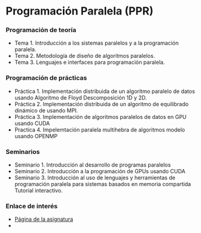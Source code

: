 # Programación Paralela (PPR)

### Programación de teoría

- Tema 1. Introducción a los sistemas paralelos y a la programación paralela.
- Tema 2. Metodología de diseño de algoritmos paralelos.
- Tema 3. Lenguajes e interfaces para programación paralela.

### Programación de prácticas

- Práctica 1. Implementación distribuida de un algoritmo paralelo de datos usando Algoritmo de Floyd Descomposición 1D y 2D. 
- Práctica 2. Implementación distribuida de un algoritmo de equilibrado dinámico de usando MPI.
- Práctica 3. Implementación de algoritmos paralelos de datos en GPU usando CUDA 
- Practica 4. Impelemtación paralela multihebra de algoritmos modelo usando OPENMP


### Seminarios 

- Seminario 1. Introducción al desarrollo de programas paralelos 
- Seminario 2. Introducción a la programación de GPUs usando CUDA
- Seminario 3. Introducción al uso de lenguajes y herramientas de programación paralela para sistemas basados en memoria compartida Tutorial interactivo. 

### Enlace de interés
 
 - [Página de la asignatura][1]
 - 
 
[1]:https://lsi.ugr.es/~jmantas/ppr
